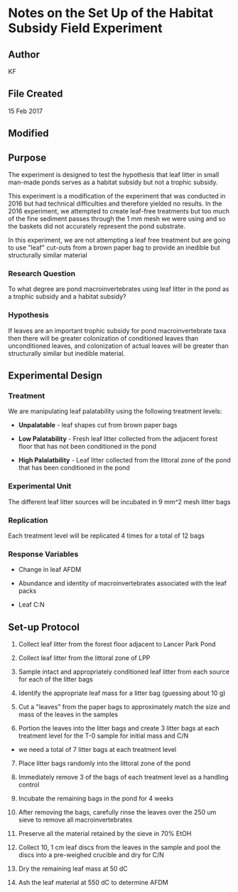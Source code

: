 # Notes on the Set Up of the Habitat Subsidy Field Experiment

## Author

KF

## File Created

15 Feb 2017

## Modified

## Purpose

The experiment is designed to test the hypothesis that leaf litter in small man-made ponds serves as a habitat subsidy but not a trophic subsidy.

This experiment is a modification of the experiment that was conducted in 2016 but had technical difficulties and therefore yielded no results.  In the 2016 experiment, we attempted to create leaf-free treatments but too much of the fine sediment passes through the 1 mm mesh we were using and so the baskets did not accurately represent the pond substrate.

In this experiment, we are not attempting a leaf free treatment but are going to use "leaf" cut-outs from a brown paper bag to provide an inedible but structurally similar material

### Research Question

To what degree are pond macroinvertebrates using leaf litter in the pond as a trophic subsidy and a habitat subsidy?

### Hypothesis

If leaves are an important trophic subsidy for pond macroinvertebrate taxa then there will be greater colonization of conditioned leaves than unconditioned leaves, and colonization of actual leaves will be greater than structurally similar but inedible material.

## Experimental Design

### Treatment 

We are manipulating leaf palatability using the following treatment levels:

* **Unpalatable** - leaf shapes cut from brown paper bags

* **Low Palatability** - Fresh leaf litter collected from the adjacent forest floor that has not been conditioned in the pond

* **High Palalatbility** - Leaf litter collected from the littoral zone of the pond that has been conditioned in the pond

### Experimental Unit

The different leaf litter sources will be incubated in 9 mm^2 mesh litter bags

### Replication

Each treatment level will be replicated 4 times for a total of 12 bags

### Response Variables

* Change in leaf AFDM

* Abundance and identity of macroinvertebrates associated with the leaf packs

* Leaf C:N 
 
## Set-up Protocol

1. Collect leaf litter from the forest floor adjacent to Lancer Park Pond

2. Collect leaf litter from the littoral zone of LPP

3. Sample intact and appropriately conditioned leaf litter from each source for each of the litter bags 

4. Identify the appropriate leaf mass for a litter bag (guessing about 10 g)

5. Cut a "leaves" from the paper bags to approximately match the size and mass of the leaves in the samples 

6. Portion the leaves into the litter bags and create 3 litter bags at each treatment level for the T-0 sample for initial mass and C/N

  * we need a total of 7 litter bags at each treatment level 

7. Place litter bags randomly into the littoral zone of the pond

8. Immediately remove 3 of the bags of each treatment level as a handling control

9. Incubate the remaining bags in the pond for 4 weeks

10. After removing the bags, carefully rinse the leaves over the 250 um sieve to remove all macroinvertebrates

11. Preserve all the material retained by the sieve in 70% EtOH

12. Collect 10, 1 cm leaf discs from the leaves in the sample and pool the discs into a pre-weighed crucible and dry for C/N

13. Dry the remaining leaf mass at 50 dC

14. Ash the leaf material at 550 dC to determine AFDM
